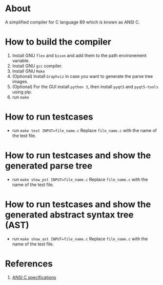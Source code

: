 # About

A simplified compiler for C language 89 which is known as ANSI C.

# How to build the compiler

1. Install GNU `flex` and `bison` and add them to the path environement variable.
1. Install GNU `gcc` compiler.
1. Install GNU `Make`
1. (Optional) Install `Graphviz` in case you want to generate the parse tree images.
1. (Optional) For the GUI install `python 3`, then install `pyqt5` and `pyqt5-tools` using pip.
1. run `make`

# How to run testcases

- run `make test INPUT=file_name.c` Replace
  `file_name.c` with the name of the test file.

# How to run testcases and show the generated parse tree

- run `make show_pst INPUT=file_name.c` Replace
  `file_name.c` with the name of the test file.

# How to run testcases and show the generated abstract syntax tree (AST)

- run `make show_ast INPUT=file_name.c` Replace
  `file_name.c` with the name of the test file.

# References

1. <a href="https://www.yodaiken.com/wp-content/uploads/2021/05/ansi-iso-9899-1990-1.pdf"> ANSI C specifications </a>
